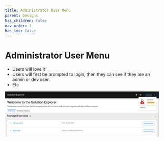 ```yaml
---
title: Administrator User Menu
parent: Designs
has_children: false
nav_order: 1
has_toc: false
---
```


# Administrator User Menu

- Users will love it
- Users will first be prompted to login, then they can see if they are an admin or dev user.
- Etc

![administrator user menu](../images/admin_user_menu.png)
